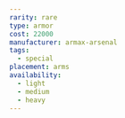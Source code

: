 ```yaml
---
rarity: rare
type: armor
cost: 22000
manufacturer: armax-arsenal
tags:
  - special
placement: arms
availability:
  - light
  - medium
  - heavy
---
```

